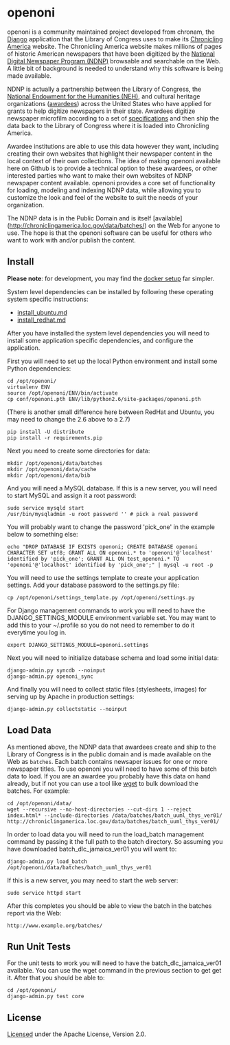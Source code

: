 openoni
=======

openoni is a community maintained project developed from chronam, the [Django](http://djangoproject.com) application that the
Library of Congress uses to make its
[Chronicling America](http://chroniclingamerica.loc.gov) website.
The Chronicling America website makes millions of pages of historic American
newspapers that have been digitized by the
[National Digital Newspaper Program (NDNP)](http://www.loc.gov/ndnp/)
browsable and searchable on the Web. A little bit of background is needed to
understand why this software is being made available.

NDNP is actually a partnership between the Library of Congress, the
[National Endowment for the Humanities (NEH)](http://www.neh.gov), and
cultural heritage organizations
([awardees](http://chroniclingamerica.loc.gov/awardees/)) across the
United States who have applied for grants to help digitize newspapers
in their state. Awardees digitize newspaper microfilm according
to a set of [specifications](http://www.loc.gov/ndnp/guidelines/)
and then ship the data back to the Library of Congress where it is
loaded into Chronicling America.

Awardee institutions are able to use this data however
they want, including creating their own websites that highlight their
newspaper content in the local context of their own collections. The idea of
making openoni available here on Github is to provide a technical option to
these awardees, or other interested parties who want to make their own websites
of NDNP newspaper content available. openoni provides a core set of functionality
for loading, modeling and indexing NDNP data, while allowing you to customize
the look and feel of the website to suit the needs of your organization.

The NDNP data is in the Public Domain and is itself [available]
(http://chroniclingamerica.loc.gov/data/batches/) on the Web for anyone to use.
The hope is that the openoni software can be useful for others who want to
work with and/or publish the content.

Install
-------

**Please note**: for development, you may find the [docker setup](docker/README.md) far simpler.

System level dependencies can be installed by following these operating system
specific instructions:

* [install_ubuntu.md](https://github.com/open-oni/openoni/blob/master/install_ubuntu.md)
* [install_redhat.md](https://github.com/open-oni/openoni/blob/master/install_redhat.md)

After you have installed the system level dependencies you will need to
install some application specific dependencies, and configure the application.

First you will need to set up the local Python environment and install some
Python dependencies:

    cd /opt/openoni/
    virtualenv ENV
    source /opt/openoni/ENV/bin/activate
    cp conf/openoni.pth ENV/lib/python2.6/site-packages/openoni.pth

(There is another small difference here between RedHat and Ubuntu, you may need to change the 2.6 above to a 2.7)

    pip install -U distribute
    pip install -r requirements.pip

Next you need to create some directories for data:

    mkdir /opt/openoni/data/batches
    mkdir /opt/openoni/data/cache
    mkdir /opt/openoni/data/bib

And you will need a MySQL database. If this is a new server, you will need to
start MySQL and assign it a root password:

    sudo service mysqld start
    /usr/bin/mysqladmin -u root password '' # pick a real password

You will probably want to change the password 'pick_one' in the example below
to something else:

    echo "DROP DATABASE IF EXISTS openoni; CREATE DATABASE openoni CHARACTER SET utf8; GRANT ALL ON openoni.* to 'openoni'@'localhost' identified by 'pick_one'; GRANT ALL ON test_openoni.* TO 'openoni'@'localhost' identified by 'pick_one';" | mysql -u root -p

You will need to use the settings template to create your application settings.
Add your database password to the settings.py file:

    cp /opt/openoni/settings_template.py /opt/openoni/settings.py

For Django management commands to work you will need to have the
DJANGO_SETTINGS_MODULE environment variable set. You may want to add
this to your ~/.profile so you do not need to remember to do it
everytime you log in.

    export DJANGO_SETTINGS_MODULE=openoni.settings


Next you will need to initialize database schema and load some initial data:

    django-admin.py syncdb --noinput
    django-admin.py openoni_sync

And finally you will need to collect static files (stylesheets, images)
for serving up by Apache in production settings:

    django-admin.py collectstatic --noinput

Load Data
--------

As mentioned above, the NDNP data that awardees create and ship to the Library
of Congress is in the public domain and is made available on the Web as
`batches`. Each batch contains newsaper issues for one or more newspaper
titles. To use openoni you will need to have some of this batch data to load. If
you are an awardee you probably have this data on hand already, but if not
you can use a tool like [wget](http://www.gnu.org/software/wget/) to bulk
download the batches. For example:

    cd /opt/openoni/data/
    wget --recursive --no-host-directories --cut-dirs 1 --reject index.html* --include-directories /data/batches/batch_uuml_thys_ver01/ http://chroniclingamerica.loc.gov/data/batches/batch_uuml_thys_ver01/

In order to load data you will need to run the load_batch management command by
passing it the full path to the batch directory. So assuming you have downloaded
batch_dlc_jamaica_ver01 you will want to:

    django-admin.py load_batch /opt/openoni/data/batches/batch_uuml_thys_ver01

If this is a new server, you may need to start the web server:

    sudo service httpd start

After this completes you should be able to view the batch in the batches report
via the Web:

    http://www.example.org/batches/

Run Unit Tests
--------------

For the unit tests to work you will need to have the batch_dlc_jamaica_ver01
available. You can use the wget command in the previous section to get get it.
After that you should be able to:

    cd /opt/openoni/
    django-admin.py test core

License
-------

[Licensed](https://github.com/open-oni/open-oni/blob/master/LICENSE) under the Apache License, Version 2.0.
